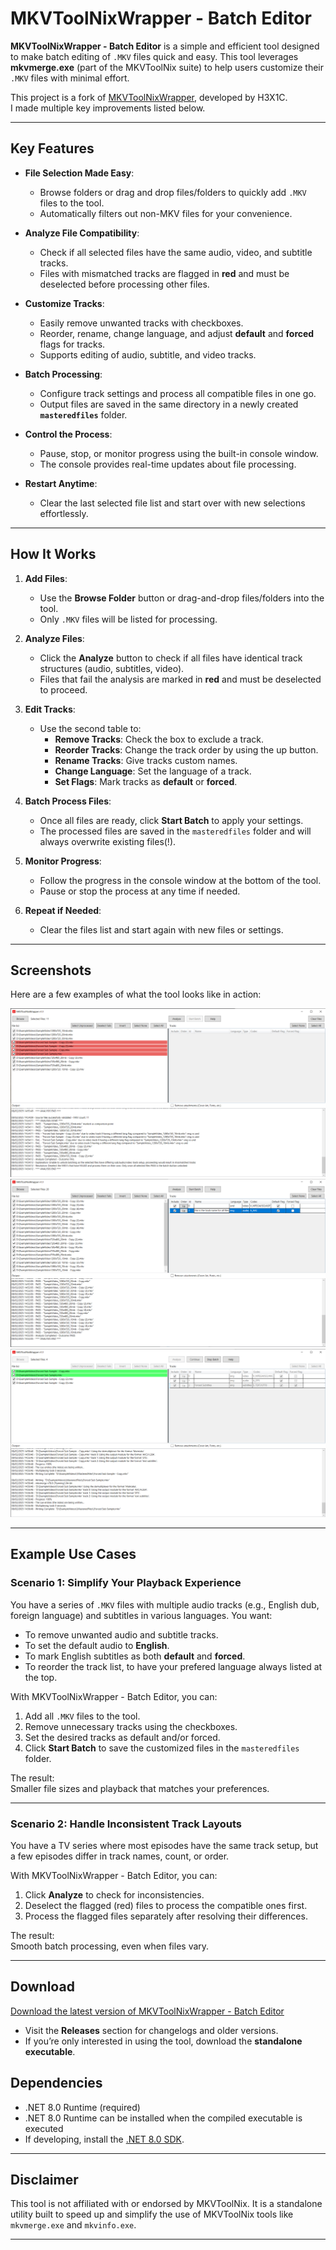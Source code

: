 # **MKVToolNixWrapper - Batch Editor**

**MKVToolNixWrapper - Batch Editor** is a simple and efficient tool designed to make batch editing of `.MKV` files quick and easy. This tool leverages **mkvmerge.exe** (part of the MKVToolNix suite) to help users customize their `.MKV` files with minimal effort.

This project is a fork of [MKVToolNixWrapper](link-to-original-repo), developed by H3X1C.  
I made multiple key improvements listed below.

---

## **Key Features**
- **File Selection Made Easy**:  
   - Browse folders or drag and drop files/folders to quickly add `.MKV` files to the tool.  
   - Automatically filters out non-MKV files for your convenience.

- **Analyze File Compatibility**:  
   - Check if all selected files have the same audio, video, and subtitle tracks.  
   - Files with mismatched tracks are flagged in **red** and must be deselected before processing other files.

- **Customize Tracks**:  
   - Easily remove unwanted tracks with checkboxes.  
   - Reorder, rename, change language, and adjust **default** and **forced** flags for tracks.  
   - Supports editing of audio, subtitle, and video tracks.

- **Batch Processing**:  
   - Configure track settings and process all compatible files in one go.  
   - Output files are saved in the same directory in a newly created **`masteredfiles`** folder.  

- **Control the Process**:  
   - Pause, stop, or monitor progress using the built-in console window.  
   - The console provides real-time updates about file processing.

- **Restart Anytime**:  
   - Clear the last selected file list and start over with new selections effortlessly.

---

## **How It Works**
1. **Add Files**:  
   - Use the **Browse Folder** button or drag-and-drop files/folders into the tool.  
   - Only `.MKV` files will be listed for processing.

2. **Analyze Files**:  
   - Click the **Analyze** button to check if all files have identical track structures (audio, subtitles, video).  
   - Files that fail the analysis are marked in **red** and must be deselected to proceed.

3. **Edit Tracks**:  
   - Use the second table to:
     - **Remove Tracks**: Check the box to exclude a track.
     - **Reorder Tracks**: Change the track order by using the up button.
     - **Rename Tracks**: Give tracks custom names.
     - **Change Language**: Set the language of a track.
     - **Set Flags**: Mark tracks as **default** or **forced**.

4. **Batch Process Files**:  
   - Once all files are ready, click **Start Batch** to apply your settings.  
   - The processed files are saved in the `masteredfiles` folder and will always overwrite existing files(!).

5. **Monitor Progress**:  
   - Follow the progress in the console window at the bottom of the tool.  
   - Pause or stop the process at any time if needed.

6. **Repeat if Needed**:  
   - Clear the files list and start again with new files or settings.

---

## **Screenshots**
Here are a few examples of what the tool looks like in action:

![Screenshot](MKVToolNixWrapper/Assets/Screenshots/Screenshot1.png)  
![Screenshot](MKVToolNixWrapper/Assets/Screenshots/Screenshot2.png)  
![Screenshot](MKVToolNixWrapper/Assets/Screenshots/Screenshot3.png)  

---

## **Example Use Cases**
### **Scenario 1: Simplify Your Playback Experience**  
You have a series of `.MKV` files with multiple audio tracks (e.g., English dub, foreign language) and subtitles in various languages. You want:  
- To remove unwanted audio and subtitle tracks.  
- To set the default audio to **English**.  
- To mark English subtitles as both **default** and **forced**.
- To reorder the track list, to have your prefered language always listed at the top.

With MKVToolNixWrapper - Batch Editor, you can:  
1. Add all `.MKV` files to the tool.  
2. Remove unnecessary tracks using the checkboxes.  
3. Set the desired tracks as default and/or forced.  
4. Click **Start Batch** to save the customized files in the `masteredfiles` folder.  

The result:  
Smaller file sizes and playback that matches your preferences.

---

### **Scenario 2: Handle Inconsistent Track Layouts**  
You have a TV series where most episodes have the same track setup, but a few episodes differ in track names, count, or order.  

With MKVToolNixWrapper - Batch Editor, you can:  
1. Click **Analyze** to check for inconsistencies.  
2. Deselect the flagged (red) files to process the compatible ones first.  
3. Process the flagged files separately after resolving their differences.  

The result:  
Smooth batch processing, even when files vary.

---

## **Download**
[Download the latest version of MKVToolNixWrapper - Batch Editor](https://github.com/heateeee/MKVToolNixWrapper-BatchEditor/releases)

- Visit the **Releases** section for changelogs and older versions.  
- If you’re only interested in using the tool, download the **standalone executable**.
  
## **Dependencies**
- .NET 8.0 Runtime (required)
- .NET 8.0 Runtime can be installed when the compiled executable is executed
- If developing, install the [.NET 8.0 SDK](https://dotnet.microsoft.com/en-us/download/dotnet/8.0).

---

## **Disclaimer**
This tool is not affiliated with or endorsed by MKVToolNix. It is a standalone utility built to speed up and simplify the use of MKVToolNix tools like `mkvmerge.exe` and `mkvinfo.exe`.  

---
